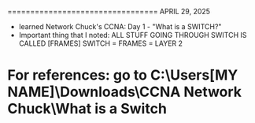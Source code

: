 =================================
APRIL 29, 2025
- learned Network Chuck's CCNA: Day 1 -  "What is a SWITCH?"
- Important thing that I noted: ALL STUFF GOING THROUGH SWITCH IS CALLED [FRAMES]
		SWITCH = FRAMES = LAYER 2

For references: 
go to C:\Users\[MY NAME]\Downloads\CCNA Network Chuck\What is a Switch
================================

